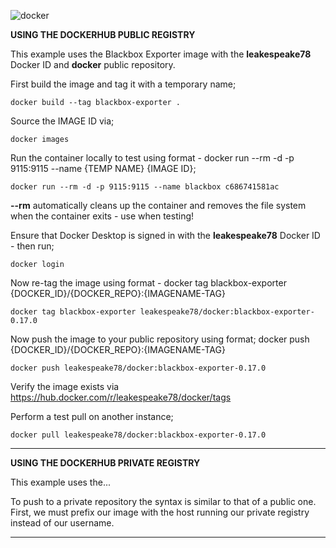 ![docker](https://user-images.githubusercontent.com/45919758/85199435-7cd8e480-b2e7-11ea-892f-8c43f38578a7.png)

**USING THE DOCKERHUB PUBLIC REGISTRY**

This example uses the Blackbox Exporter image with the **leakespeake78** Docker ID and **docker** public repository.

First build the image and tag it with a temporary name;

```
docker build --tag blackbox-exporter .
```
Source the IMAGE ID via; 

```
docker images
```
Run the container locally to test using format - docker run --rm -d -p 9115:9115 --name {TEMP NAME} {IMAGE ID};
```
docker run --rm -d -p 9115:9115 --name blackbox c686741581ac
```
**--rm** automatically cleans up the container and removes the file system when the container exits - use when testing!

Ensure that Docker Desktop is signed in with the **leakespeake78** Docker ID - then run;
```
docker login
```
Now re-tag the image using format - docker tag blackbox-exporter {DOCKER_ID}/{DOCKER_REPO}:{IMAGENAME-TAG}
```
docker tag blackbox-exporter leakespeake78/docker:blackbox-exporter-0.17.0
```
Now push the image to your public repository using format; docker push {DOCKER_ID}/{DOCKER_REPO}:{IMAGENAME-TAG}
```
docker push leakespeake78/docker:blackbox-exporter-0.17.0
```
Verify the image exists via https://hub.docker.com/r/leakespeake78/docker/tags

Perform a test pull on another instance;
```
docker pull leakespeake78/docker:blackbox-exporter-0.17.0
```

___
**USING THE DOCKERHUB PRIVATE REGISTRY**

This example uses the...

To push to a private repository the syntax is similar to that of a public one. First, we must prefix our image with the host running our private registry instead of our username. 
___
